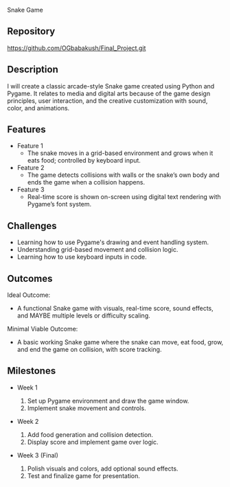 Snake Game

## Repository
https://github.com/OGbabakush/Final_Project.git

## Description
I will create a classic arcade-style Snake game created using Python and Pygame. 
It relates to media and digital arts because of the game design principles, user interaction, and the creative customization with sound, color, and animations.

## Features
- Feature 1
	- The snake moves in a grid-based environment and grows when it eats food; controlled by keyboard input.
- Feature 2
	- The game detects collisions with walls or the snake’s own body and ends the game when a collision happens.
- Feature 3
	- Real-time score is shown on-screen using digital text rendering with Pygame’s font system.

## Challenges
- Learning how to use Pygame's drawing and event handling system.
- Understanding grid-based movement and collision logic.
- Learning how to use keyboard inputs in code.

## Outcomes
Ideal Outcome:
- A functional Snake game with visuals, real-time score, sound effects, and MAYBE multiple levels or difficulty scaling.

Minimal Viable Outcome:
- A basic working Snake game where the snake can move, eat food, grow, and end the game on collision, with score tracking.

## Milestones

- Week 1
  1. Set up Pygame environment and draw the game window.
  2. Implement snake movement and controls.

- Week 2
  1. Add food generation and collision detection.
  2. Display score and implement game over logic.

- Week 3 (Final)
  1. Polish visuals and colors, add optional sound effects.
  2. Test and finalize game for presentation.